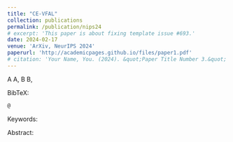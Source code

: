 ```yaml
---
title: "CE-VFAL"
collection: publications
permalink: /publication/nips24
# excerpt: 'This paper is about fixing template issue #693.'
date: 2024-02-17
venue: 'ArXiv, NeurIPS 2024'
paperurl: 'http://academicpages.github.io/files/paper1.pdf'
# citation: 'Your Name, You. (2024). &quot;Paper Title Number 3.&quot; <i>GitHub Journal of Bugs</i>. 1(3).'
---
```


A A, B B, 

BibTeX:

```latex
@
```

Keywords:

Abstract:


